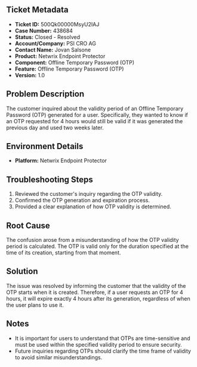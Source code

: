 ## Ticket Metadata
- **Ticket ID:** 500Qk00000MsyU2IAJ
- **Case Number:** 438684
- **Status:** Closed - Resolved
- **Account/Company:** PSI CRO AG
- **Contact Name:** Jovan Salsone
- **Product:** Netwrix Endpoint Protector
- **Component:** Offline Temporary Password (OTP)
- **Feature:** Offline Temporary Password (OTP)
- **Version:** 1.0

## Problem Description
The customer inquired about the validity period of an Offline Temporary Password (OTP) generated for a user. Specifically, they wanted to know if an OTP requested for 4 hours would still be valid if it was generated the previous day and used two weeks later.

## Environment Details
- **Platform:** Netwrix Endpoint Protector

## Troubleshooting Steps
1. Reviewed the customer's inquiry regarding the OTP validity.
2. Confirmed the OTP generation and expiration process.
3. Provided a clear explanation of how OTP validity is determined.

## Root Cause
The confusion arose from a misunderstanding of how the OTP validity period is calculated. The OTP is valid only for the duration specified at the time of its creation, starting from that moment.

## Solution
The issue was resolved by informing the customer that the validity of the OTP starts when it is created. Therefore, if a user requests an OTP for 4 hours, it will expire exactly 4 hours after its generation, regardless of when the user plans to use it.

## Notes
- It is important for users to understand that OTPs are time-sensitive and must be used within the specified validity period to ensure security.
- Future inquiries regarding OTPs should clarify the time frame of validity to avoid similar misunderstandings.